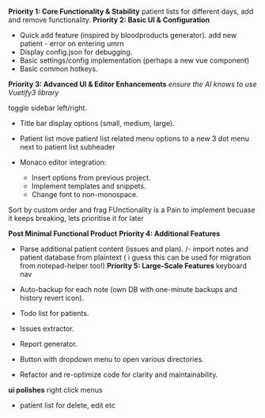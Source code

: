 **Priority 1: Core Functionality & Stability**
patient lists for different days, add and remove functionality.
**Priority 2: Basic UI & Configuration**
- Quick add feature (inspired by bloodproducts generator).
add new patient - error on entering umrn
- Display config.json for debugging.
- Basic settings/config implementation (perhaps a new vue component)
- Basic common hotkeys.

**Priority 3: Advanced UI & Editor Enhancements**
*ensure the AI knows to use Vuetify3 library*

 toggle sidebar left/right.
- Title bar display options (small, medium, large).

 - Patient list
  move patient list related menu options to a new 3 dot menu next to patient list subheader


- Monaco editor integration:
  - Insert options from previous project.
  - Implement templates and snippets.
  - Change font to non-monospace.


Sort by custom order and frag FUnctionality is a Pain to implement becuase it keeps breaking, lets prioritise it for later


**Post Minimal Functional Product**
**Priority 4: Additional Features**
- Parse additional patient content (issues and plan).
/- import notes and patient database from plaintext ( i guess this can be used for migration from notepad-helper too!)
**Priority 5: Large-Scale Features**
keyboard nav
- Auto-backup for each note (own DB with one-minute backups and history revert icon).
- Todo list for patients.
- Issues extractor.
- Report generator.

- Button with dropdown menu to open various directories.
- Refactor and re-optimize code for clarity and maintainability.

****ui polishes****
right click menus
 - patient list for delete, edit etc